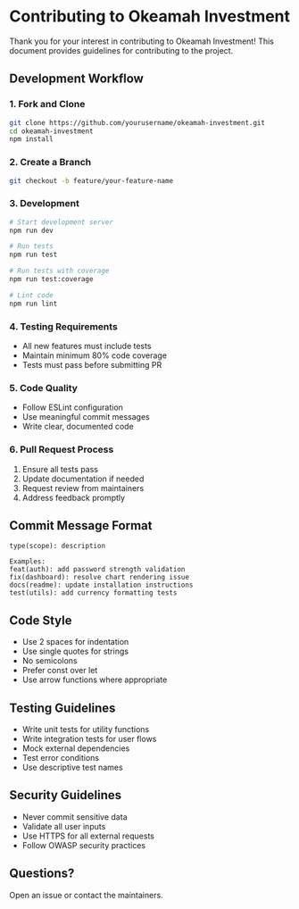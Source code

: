 # Contributing to Okeamah Investment

Thank you for your interest in contributing to Okeamah Investment! This document provides guidelines for contributing to the project.

## Development Workflow

### 1. Fork and Clone
```bash
git clone https://github.com/yourusername/okeamah-investment.git
cd okeamah-investment
npm install
```

### 2. Create a Branch
```bash
git checkout -b feature/your-feature-name
```

### 3. Development
```bash
# Start development server
npm run dev

# Run tests
npm run test

# Run tests with coverage
npm run test:coverage

# Lint code
npm run lint
```

### 4. Testing Requirements
- All new features must include tests
- Maintain minimum 80% code coverage
- Tests must pass before submitting PR

### 5. Code Quality
- Follow ESLint configuration
- Use meaningful commit messages
- Write clear, documented code

### 6. Pull Request Process
1. Ensure all tests pass
2. Update documentation if needed
3. Request review from maintainers
4. Address feedback promptly

## Commit Message Format
```
type(scope): description

Examples:
feat(auth): add password strength validation
fix(dashboard): resolve chart rendering issue
docs(readme): update installation instructions
test(utils): add currency formatting tests
```

## Code Style
- Use 2 spaces for indentation
- Use single quotes for strings
- No semicolons
- Prefer const over let
- Use arrow functions where appropriate

## Testing Guidelines
- Write unit tests for utility functions
- Write integration tests for user flows
- Mock external dependencies
- Test error conditions
- Use descriptive test names

## Security Guidelines
- Never commit sensitive data
- Validate all user inputs
- Use HTTPS for all external requests
- Follow OWASP security practices

## Questions?
Open an issue or contact the maintainers.